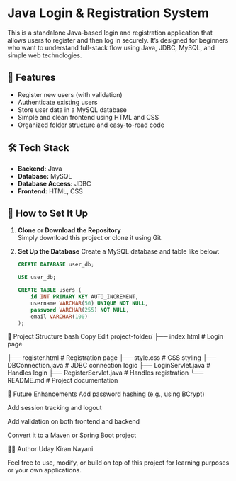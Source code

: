 # Java Login & Registration System

This is a standalone Java-based login and registration application that allows users to register and then log in securely. It’s designed for beginners who want to understand full-stack flow using Java, JDBC, MySQL, and simple web technologies.

## 🔧 Features

- Register new users (with validation)
- Authenticate existing users
- Store user data in a MySQL database
- Simple and clean frontend using HTML and CSS
- Organized folder structure and easy-to-read code

## 🛠️ Tech Stack

- **Backend:** Java
- **Database:** MySQL
- **Database Access:** JDBC
- **Frontend:** HTML, CSS

## 💾 How to Set It Up

1. **Clone or Download the Repository**  
   Simply download this project or clone it using Git.

2. **Set Up the Database**
   Create a MySQL database and table like below:
   ```sql
   CREATE DATABASE user_db;

   USE user_db;

   CREATE TABLE users (
       id INT PRIMARY KEY AUTO_INCREMENT,
       username VARCHAR(50) UNIQUE NOT NULL,
       password VARCHAR(255) NOT NULL,
       email VARCHAR(100)
   );
📁 Project Structure
bash
Copy
Edit
project-folder/
├── index.html         # Login page

├── register.html      # Registration page
├── style.css          # CSS styling
├── DBConnection.java  # JDBC connection logic
├── LoginServlet.java  # Handles login
├── RegisterServlet.java # Handles registration
└── README.md          # Project documentation

🚀 Future Enhancements
Add password hashing (e.g., using BCrypt)

Add session tracking and logout

Add validation on both frontend and backend

Convert it to a Maven or Spring Boot project

👨‍💻 Author
Uday Kiran Nayani

Feel free to use, modify, or build on top of this project for learning purposes or your own applications.


